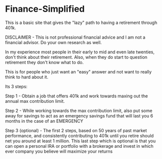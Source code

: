 # Finance-Simplified
This is a basic site that gives the "lazy" path to having a retirement through 401k.

DISCLAIMER - This is not professional financial advice and I am not a financial advisor. Do your own research as well.

In my experience most people in their early to mid and even late twenties, don't think about their retirement. Also, when they do start to question retirement they don't know what to do.

This is for people who just want an "easy" answer and not want to really think to hard about it.

Its 3 steps:

Step 1 - Obtain a job that offers 401k and work towards maxing out the annual max contribution limit.

Step 2 - While working towards the max contribution limit, also put some away for savings to act as an emergency savings fund that will last you 6 months in the case of an EMERGENCY

Step 3 (optional) - The first 2 steps, based on 50 years of past market performance, and consistently contributing to 401k until you retire should net you around at least 1 million. This last step which is optional is that you can open a personal IRA or portfolio with a brokerage and invest in which ever company you believe will maximize your returns
